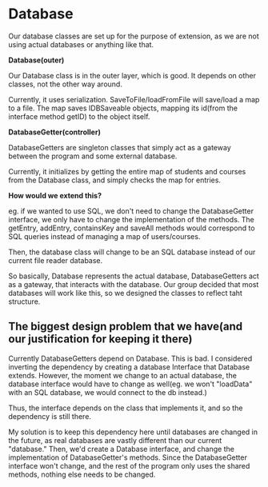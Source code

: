 # Database

Our database classes are set up for the purpose of extension, as we are not using
actual databases or anything like that.

**Database(outer)**

Our Database class is in the outer layer, which is good. It depends on other classes,
not the other way around.

Currently, it uses serialization. SaveToFile/loadFromFile will save/load a map to a file. 
The map saves IDBSaveable objects, mapping its id(from the interface method getID) to the object itself.

**DatabaseGetter(controller)**

DatabaseGetters are singleton classes that simply act as a gateway between
the program and some external database.

Currently, it initializes by getting the entire map of students and courses from
the Database class, and simply checks the map for entries.

**How would we extend this?**

eg. if we wanted to use SQL, we don't need to change the DatabaseGetter interface, we only
have to change the implementation of the methods. The 
getEntry, addEntry, containsKey and saveAll methods would correspond to SQL
queries instead of managing a map of users/courses.

Then, the database class will change to be an SQL database instead of our current
file reader database.

So basically, Database represents the actual database, DatabaseGetters act as a
gateway, that interacts with the database. Our group decided that most databases will work like this,
so we designed the classes to reflect taht structure.

## The biggest design problem that we have(and our justification for keeping it there)

Currently DatabaseGetters depend on Database. This is bad. I considered inverting the dependency by creating
a database Interface that Database extends. However, the moment we change to an actual database, the database interface
would have to change as well(eg. we won't "loadData" with an SQL database, we would connect to the db instead.)

Thus, the interface depends on the class that implements it, and so the dependency is still there.

My
solution is to keep this dependency here until databases are changed in the future, as real databases are vastly different
than our current "database." Then, we'd create a Database interface, and change the implementation of DatabaseGetter's methods.
Since the DatabaseGetter interface won't change, and the rest of the program only uses the shared methods, nothing else needs to be changed.